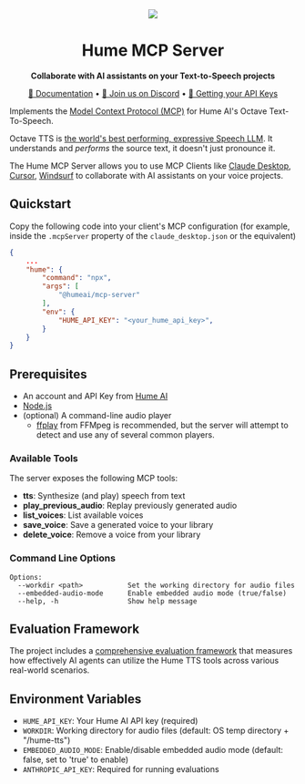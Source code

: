 <div align="center">
  <img src="https://storage.googleapis.com/hume-public-logos/hume/hume-banner.png">
  <h1>Hume MCP Server</h1>
  <p>
    <strong>Collaborate with AI assistants on your Text-to-Speech projects</strong>
  </p>
  <p>
    <a href="https://dev.hume.ai/docs/text-to-speech-tts/mcp-server">📘 Documentation</a> •
    <a href="https://discord.com/invite/humeai">💬 Join us on Discord</a> •
    <a href="https://dev.hume.ai/docs/introduction/api-key">🔐 Getting your API Keys</a>
  </p>
</div>

Implements the [Model Context Protocol (MCP)](https://modelcontextprotocol.io) for Hume AI's Octave Text-To-Speech.

Octave TTS is [the world's best performing, expressive Speech LLM](https://www.hume.ai/blog/octave-the-first-text-to-speech-model-that-understands-what-its-saying). It understands and *performs* the source text, it doesn't just pronounce it.

The Hume MCP Server allows you to use MCP Clients like [Claude Desktop](https://claude.ai/desktop), [Cursor](https://cursor.sh/), [Windsurf](https://www.windsurf.io/) to collaborate with AI assistants on your voice projects.

## Quickstart

Copy the following code into your client's MCP configuration (for example, inside the `.mcpServer` property of the `claude_desktop.json` or the equivalent)

```json
{
    ...
    "hume": {
        "command": "npx",
        "args": [
            "@humeai/mcp-server"
        ],
        "env": {
            "HUME_API_KEY": "<your_hume_api_key>",
        }
    }
}
```

## Prerequisites
- An account and API Key from [Hume AI](https://platform.hume.ai/)
- [Node.js](https://nodejs.org/)
- (optional) A command-line audio player
  * [ffplay](https://ffmpeg.org/ffplay.html) from FFMpeg is recommended, but the server will attempt to detect and use any of several common players.

### Available Tools

The server exposes the following MCP tools:

- **tts**: Synthesize (and play) speech from text
- **play_previous_audio**: Replay previously generated audio
- **list_voices**: List available voices
- **save_voice**: Save a generated voice to your library
- **delete_voice**: Remove a voice from your library

### Command Line Options

```
Options:
  --workdir <path>           Set the working directory for audio files
  --embedded-audio-mode      Enable embedded audio mode (true/false)
  --help, -h                 Show help message
```

## Evaluation Framework

The project includes a [comprehensive evaluation framework](src/evals/README.md) that measures how effectively AI agents can utilize the Hume TTS tools across various real-world scenarios.

## Environment Variables

- `HUME_API_KEY`: Your Hume AI API key (required)
- `WORKDIR`: Working directory for audio files (default: OS temp directory + "/hume-tts")
- `EMBEDDED_AUDIO_MODE`: Enable/disable embedded audio mode (default: false, set to 'true' to enable)
- `ANTHROPIC_API_KEY`: Required for running evaluations
